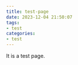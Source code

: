 ```yaml
---
title: test-page
date: 2023-12-04 21:50:07
tags:
- test
categories:
- test
---
```

It is a test page.
